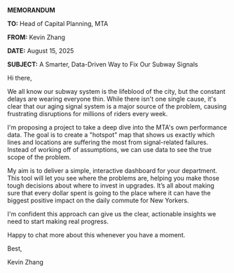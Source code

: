 **MEMORANDUM**

**TO:** Head of Capital Planning, MTA

**FROM:** Kevin Zhang

**DATE:** August 15, 2025

**SUBJECT:** A Smarter, Data-Driven Way to Fix Our Subway Signals

Hi there,

We all know our subway system is the lifeblood of the city, but the constant delays are wearing everyone thin. While there isn't one single cause, it's clear that our aging signal system is a major source of the problem, causing frustrating disruptions for millions of riders every week.

I'm proposing a project to take a deep dive into the MTA's own performance data. The goal is to create a "hotspot" map that shows us exactly which lines and locations are suffering the most from signal-related failures. Instead of working off of assumptions, we can use data to see the true scope of the problem.

My aim is to deliver a simple, interactive dashboard for your department. This tool will let you see where the problems are, helping you make those tough decisions about where to invest in upgrades. It’s all about making sure that every dollar spent is going to the place where it can have the biggest positive impact on the daily commute for New Yorkers.

I'm confident this approach can give us the clear, actionable insights we need to start making real progress.

Happy to chat more about this whenever you have a moment.

Best,

Kevin Zhang
